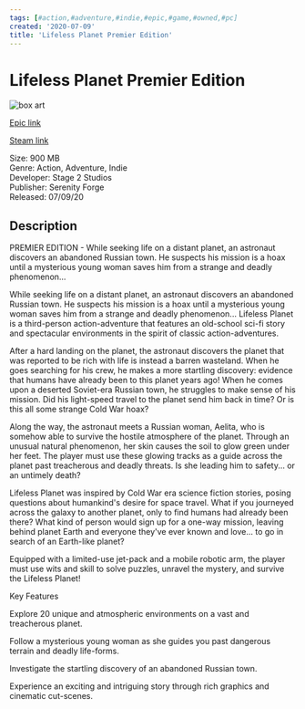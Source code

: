 ```yaml
---
tags: [#action,#adventure,#indie,#epic,#game,#owned,#pc]
created: '2020-07-09'
title: 'Lifeless Planet Premier Edition'
---
```

# Lifeless Planet Premier Edition

![box art](https://cdn1.epicgames.com/9ce4c6f216cf43e7ba5eff1045b6e08d/offer/EGS_LifelessPlanetPremierEdition_Stage2Studios_S1-2560x1440-a466b8c6b0f8d8b850fdd839216a9ad1.jpg?h=270&amp;resize=1&amp;w=480)

[Epic link](https://www.epicgames.com/store/en-US/p/lifeless-planet-premier-edition)

[Steam link](https://store.steampowered.com/app/261530/Lifeless_Planet_Premier_Edition/?snr=1_7_7_151_150_1)

Size: 900 MB  
Genre: Action, Adventure, Indie  
Developer: Stage 2 Studios  
Publisher: Serenity Forge  
Released: 07/09/20  

## Description

PREMIER EDITION - While seeking life on a distant planet, an astronaut discovers an abandoned Russian town. He suspects his mission is a hoax until a mysterious young woman saves him from a strange and deadly phenomenon...

While seeking life on a distant planet, an astronaut discovers an abandoned Russian town. He suspects his mission is a hoax until a mysterious young woman saves him from a strange and deadly phenomenon... Lifeless Planet is a third-person action-adventure that features an old-school sci-fi story and spectacular environments in the spirit of classic action-adventures.

After a hard landing on the planet, the astronaut discovers the planet that was reported to be rich with life is instead a barren wasteland. When he goes searching for his crew, he makes a more startling discovery: evidence that humans have already been to this planet years ago! When he comes upon a deserted Soviet-era Russian town, he struggles to make sense of his mission. Did his light-speed travel to the planet send him back in time? Or is this all some strange Cold War hoax?

Along the way, the astronaut meets a Russian woman, Aelita, who is somehow able to survive the hostile atmosphere of the planet. Through an unusual natural phenomenon, her skin causes the soil to glow green under her feet. The player must use these glowing tracks as a guide across the planet past treacherous and deadly threats. Is she leading him to safety... or an untimely death?

Lifeless Planet was inspired by Cold War era science fiction stories, posing questions about humankind's desire for space travel. What if you journeyed across the galaxy to another planet, only to find humans had already been there? What kind of person would sign up for a one-way mission, leaving behind planet Earth and everyone they've ever known and love... to go in search of an Earth-like planet?

Equipped with a limited-use jet-pack and a mobile robotic arm, the player must use wits and skill to solve puzzles, unravel the mystery, and survive the Lifeless Planet!

Key Features

Explore 20 unique and atmospheric environments on a vast and treacherous planet.

Follow a mysterious young woman as she guides you past dangerous terrain and deadly life-forms.

Investigate the startling discovery of an abandoned Russian town.

Experience an exciting and intriguing story through rich graphics and cinematic cut-scenes.
